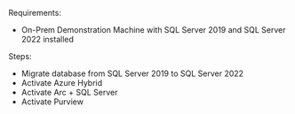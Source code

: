 Requirements:
* On-Prem Demonstration Machine with SQL Server 2019 and SQL Server 2022 installed

Steps:
* Migrate database from SQL Server 2019 to SQL Server 2022
* Activate Azure Hybrid
* Activate Arc + SQL Server
* Activate Purview
